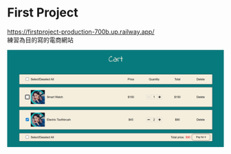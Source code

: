 # First Project  
https://firstproject-production-700b.up.railway.app/  
練習為目的寫的電商網站

![cart](./readmeImg/cart.png)
